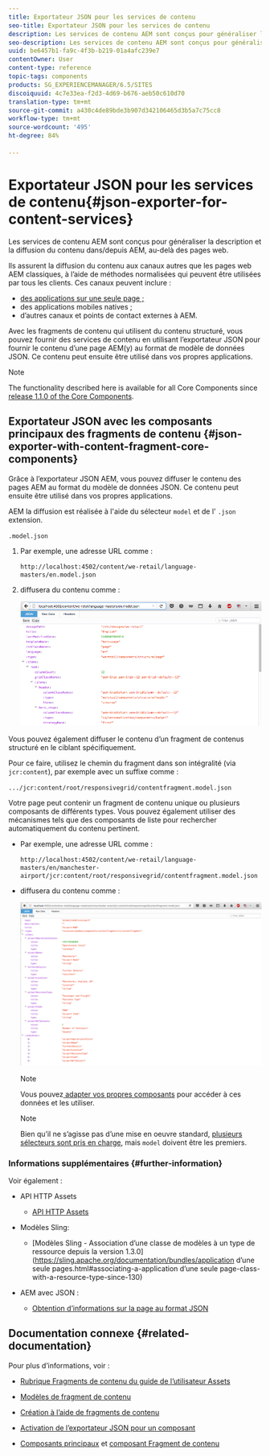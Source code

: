 ```yaml
---
title: Exportateur JSON pour les services de contenu
seo-title: Exportateur JSON pour les services de contenu
description: Les services de contenu AEM sont conçus pour généraliser la description et la diffusion du contenu dans/depuis AEM, au-delà des pages web. Ils assurent la diffusion du contenu aux canaux autres que les pages web AEM classiques, à l’aide de méthodes normalisées qui peuvent être utilisées par tous les clients.
seo-description: Les services de contenu AEM sont conçus pour généraliser la description et la diffusion du contenu dans/depuis AEM, au-delà des pages web. Ils assurent la diffusion du contenu aux canaux autres que les pages web AEM classiques, à l’aide de méthodes normalisées qui peuvent être utilisées par tous les clients.
uuid: be6457b1-fa9c-4f3b-b219-01a4afc239e7
contentOwner: User
content-type: reference
topic-tags: components
products: SG_EXPERIENCEMANAGER/6.5/SITES
discoiquuid: 4c7e33ea-f2d3-4d69-b676-aeb50c610d70
translation-type: tm+mt
source-git-commit: a430c4de89bde3b907d342106465d3b5a7c75cc8
workflow-type: tm+mt
source-wordcount: '495'
ht-degree: 84%

---
```



# Exportateur JSON pour les services de contenu{#json-exporter-for-content-services}

Les services de contenu AEM sont conçus pour généraliser la description et la diffusion du contenu dans/depuis AEM, au-delà des pages web.

Ils assurent la diffusion du contenu aux canaux autres que les pages web AEM classiques, à l’aide de méthodes normalisées qui peuvent être utilisées par tous les clients. Ces canaux peuvent inclure :

* [des applications sur une seule page ;](spa-walkthrough.md)
* des applications mobiles natives ;
* d’autres canaux et points de contact externes à AEM.

Avec les fragments de contenu qui utilisent du contenu structuré, vous pouvez fournir des services de contenu en utilisant l’exportateur JSON pour fournir le contenu d’une page AEM(y) au format de modèle de données JSON. Ce contenu peut ensuite être utilisé dans vos propres applications.

>[!NOTE]
>
>The functionality described here is available for all Core Components since [release 1.1.0 of the Core Components](https://docs.adobe.com/content/docs/fr/core-components/v1.html).

## Exportateur JSON avec les composants principaux des fragments de contenu {#json-exporter-with-content-fragment-core-components}

Grâce à l’exportateur JSON AEM, vous pouvez diffuser le contenu des pages AEM au format du modèle de données JSON. Ce contenu peut ensuite être utilisé dans vos propres applications.

AEM la diffusion est réalisée à l&#39;aide du sélecteur `model` et de l&#39; `.json` extension.

`.model.json`

1. Par exemple, une adresse URL comme :

   ```shell
   http://localhost:4502/content/we-retail/language-masters/en.model.json
   ```

1. diffusera du contenu comme :

   ![chlimage_1-192](assets/chlimage_1-192.png)

Vous pouvez également diffuser le contenu d’un fragment de contenus structuré en le ciblant spécifiquement.

Pour ce faire, utilisez le chemin du fragment dans son intégralité (via `jcr:content`), par exemple avec un suffixe comme :

`.../jcr:content/root/responsivegrid/contentfragment.model.json`

Votre page peut contenir un fragment de contenu unique ou plusieurs composants de différents types. Vous pouvez également utiliser des mécanismes tels que des composants de liste pour rechercher automatiquement du contenu pertinent.

* Par exemple, une adresse URL comme :

   ```shell
   http://localhost:4502/content/we-retail/language-masters/en/manchester-airport/jcr:content/root/responsivegrid/contentfragment.model.json
   ```

* diffusera du contenu comme :

   ![chlimage_1-193](assets/chlimage_1-193.png)

   >[!NOTE]
   >
   >Vous pouvez[ adapter vos propres composants](/help/sites-developing/json-exporter-components.md) pour accéder à ces données et les utiliser.

   >[!NOTE]
   >
   >Bien qu’il ne s’agisse pas d’une mise en oeuvre standard, [plusieurs sélecteurs sont pris en charge,](json-exporter-components.md#multiple-selectors) mais `model` doivent être les premiers.

### Informations supplémentaires {#further-information}

Voir également :

* API HTTP Assets 

   * [API HTTP Assets](/help/assets/mac-api-assets.md)

* Modèles Sling:

   * [Modèles Sling - Association d’une classe de modèles à un type de ressource depuis la version 1.3.0](https://sling.apache.org/documentation/bundles/application d’une seule pages.html#associating-a-application d’une seule page-class-with-a-resource-type-since-130)

* AEM avec JSON :

   * [Obtention d’informations sur la page au format JSON](/help/sites-developing/pageinfo.md)

## Documentation connexe {#related-documentation}

Pour plus d’informations, voir :

* [Rubrique Fragments de contenu du guide de l’utilisateur Assets](https://helpx.adobe.com/experience-manager/6-4/assets/user-guide.html?topic=/experience-manager/6-4/assets/morehelp/content-fragments.ug.js)

* [Modèles de fragment de contenu](/help/assets/content-fragments/content-fragments-models.md)
* [Création à l’aide de fragments de contenu](/help/sites-authoring/content-fragments.md)
* [Activation de l’exportateur JSON pour un composant](/help/sites-developing/json-exporter-components.md) 

* [Composants principaux](https://docs.adobe.com/content/help/fr-FR/experience-manager-core-components/using/introduction.html) et [composant Fragment de contenu](https://helpx.adobe.com/experience-manager/core-components/using/content-fragment-component.html)

